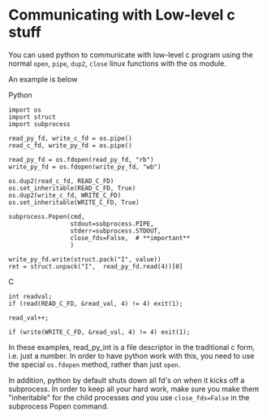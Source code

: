 # Communicating with Low-level c stuff

You can used python to communicate with low-level c program using the normal
`open`, `pipe`, `dup2`, `close` linux functions with the os module.

An example is below

Python

```
import os
import struct
import subprocess

read_py_fd, write_c_fd = os.pipe()
read_c_fd, write_py_fd = os.pipe()

read_py_fd = os.fdopen(read_py_fd, "rb")
write_py_fd = os.fdopen(write_py_fd, "wb")

os.dup2(read_c_fd, READ_C_FD)
os.set_inheritable(READ_C_FD, True)
os.dup2(write_c_fd, WRITE_C_FD)
os.set_inheritable(WRITE_C_FD, True)

subprocess.Popen(cmd,
                 stdout=subprocess.PIPE,
                 stderr=subprocess.STDOUT,
                 close_fds=False,  # **important**
                 )

write_py_fd.write(struct.pack("I", value))
ret = struct.unpack("I",  read_py_fd.read(4))[0]

```

C

```
int readval;
if (read(READ_C_FD, &read_val, 4) != 4) exit(1);

read_val++;

if (write(WRITE_C_FD, &read_val, 4) != 4) exit(1);
```

In these examples, read_py_int is a file descriptor in the traditional c form,
i.e. just a number.  In order to have python work with this, you need to use
the special `os.fdopen` method, rather than just `open`.

In addition, python by default shuts down all fd's on when it kicks off a
subprocess.  In order to keep all your hard work, make sure you make them
"inheritable" for the child processes *and* you use `close_fds=False` in the
subprocess Popen command.

